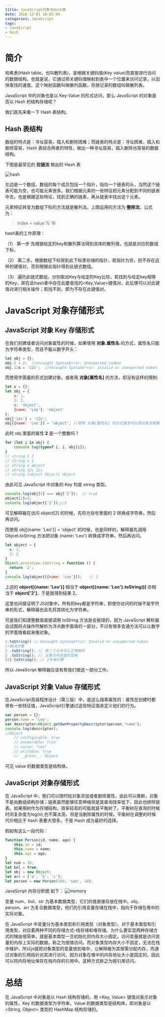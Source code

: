 ```yaml
---
title: JavaScript对象与Hash表
date: 2016-12-01 10:02:04
categories: JavaScript
tags:
- JavaScript
- Hash
---
```


# 简介

哈希表(Hash table，也叫散列表)，是根据关键码值(Key value)而直接进行访问的数据结构。也就是说，它通过把关键码值映射到表中一个位置来访问记录，以加快查找的速度。这个映射函数叫做散列函数，存放记录的数组叫做散列表。

JavaScript 中的对象也是以 Key-Value 的形式访问，那么 JavaScript 的对象是否以 Hash 的结构存储呢？

我们首先来看一下 Hash 表结构。
<!-- more -->

## Hash 表结构

数组的特点是：寻址容易，插入和删除困难；而链表的特点是：寻址困难，插入和删除容易，Hash 表综合两者的特性，做出一种寻址容易，插入删除也容易的数据结构。

下图是最常见的 **拉链法** 做出的 Hash 表

<img src="/assets/img/hash.jpg" alt="hash">

左边是一个数组，数组的每个成员包括一个指针，指向一个链表的头，当然这个链表可能为空，也可能元素很多。我们根据元素的一些特征把元素分配到不同的链表中去，也是根据这些特征，找到正确的链表，再从链表中找出这个元素。

元素特征转变为数组下标的方法就是散列法。上图运用的方法为 **整除法**，公式为：

> index = value % 16

hash表的工作原理：

 （1） 第一步 先根据给定的key和散列算法得到具体的散列值，也就是对应的数组下标。

 （2） 第二步，根据数组下标得到此下标里存储的指针，若指针为空，则不存在这样的键值对，否则根据此指针得到此链式数组。

 （3） 遍历此链式数组，分别取出Key与给定的Key比较，若找到与给定key相等的Key，即在此hash表中存在此要查找的<Key,Value>键值对，此后便可以对此键值对进行相关操作；若找不到，即为不存在此键值对。

# JavaScript 对象存储形式

## JavaScript 对象 Key 存储形式

在我们创建或者访问对象属性的时候，如果使用 **对象.属性名** 的方式，属性名只能为字符串类型，而且不能以数字开头：

```javascript
let obj = {};
obj.2 = 2;  //Uncaught SyntaxError: Unexpected number
obj.12s = '12s';  //Uncaught SyntaxError: Invalid or unexpected token
```
而使用字面量的形式创建对象，或者用 **对象[属性名]** 的方法，却没有这样的限制:

```javascript
let o = {};
let obj = {
    x: 1,
    2: 2,
    o: 'object',
    {name: 'Leo'}: 'object'
};
obj['12s'] = '12s';
obj[{name: 'Leo'}] = 'object'; //使用 对象[属性名] 的方式甚至可以把对象当做属性名传入
```
此时 obj 里面的属性 **2** 是一个整数吗？

```javascript
for (let i in obj) {
    console.log(typeof i, i, obj[i]);
}
// string 2 2
// string x 1
// string o object
// string 12s 12s
// string [object Object] object
```
由此可见 JavaScript 中对象的 Key 均是 string 类型。

```javascript
console.log(obj[2] === obj['2']);  // true
object[2]=3;
console.log(object['2']);//3
```
可见解释器在访问 object[2] 的时候，先将方括号里面的 2 转换成字符串，然后再访问。

而使用 obj[{name: 'Leo'}] = 'object' 的时候，也是同样的，解释器先调用 Objcet.toString 方法把对象 {name: 'Leo'} 转换成字符串，然后再访问。

```javascript
let object = {
  x: 1,
  2: 2
}
Object.prototype.toString = function () {
  return '2';
}
console.log(object[{name: 'Leo'}]);　　// 2
```
上述的 **object[{name: 'Leo'}]** 相当于 **object[{name: 'Leo'}.toString()]** 亦相当于 **object['2']**，于是就得到结果 2。

这里也间接证明了JS对象中，所有的key都是字符串，即使你访问的时候不是字符串的形式，解释器也会先将其转化为字符串。

可是我们知道整数值直接调用 toString 方法是会报错的，因为 JavaScript 解析器会试图将点操作符解析为浮点数字面值的一部分。不过有很多变通方法可以让数字的字面值看起来像对象。

```javascript
2.toString() // Uncaught SyntaxError: Invalid or unexpected token
//解决方案
2..toString(); // 第二个点号可以正常解析
2 .toString(); // 注意点号前面的空格
(2).toString(); // 2先被计算
```
所以 JavaScript 解释器应该有帮我们做这一部分工作。

## JavaScript 对象 Value 存储形式

在JavaScript高级程序设计（第三版）中，是这么描素属性的：属性在创建时都带有一些特征值，JavaScript引擎通过这些特征值来定义他们的行为。

```javascript
var person = {};
person.name = 'Leo';
var descriptor=Object.getOwnPropertyDescriptor(person,"name");
console.log(descriptor); 
//Object
	// configurable: true
	// enumerable: true
	// value: "Leo"
	// writable: true
	// __proto__: Object
```
可见 value 的数据类型是结构体。

## JavaScript 对象存储形式

在 JavaScript 中，我们可以随时给对象添加或者删除属性，由此可以推断，对象不是由数组结构存储；链表虽然能够任意伸缩但是其查询效率低下，因此也排除链表。如果用树作为存储结构，效率较高的可能就是平衡树了。平衡树在查询的时候时间复杂度为log(n),也不算太高，但是当删除属性的时候，平衡树在调整的时候代价相比于 hash 表要大很多。于是 Hash 成为最好的选择。

假如有这么一段代码：

```javascript
function Person(id, name, age) {
	this.id = id;
	this.name = name;
	this.age = age;
}
let num = 10;
let bol = true;
let obj = new Object;
let arr = ['a', 'b', 'c'];
let person = new Person(100, 'Leo', 18);
```

JavaScript 内存分析图	如下：
<img src="/assets/img/js_obj_mem.png" alt="memory">

变量 num、bol、str 为基本数据类型，它们的值直接存放在栈中。obj、person、arr 为复合数据类型，他们的引用变量存储在栈中，指向于存储在堆中的实际对象。

在 JavaScript 中变量分为基本类型和引用类型（对象类型）。对于基本类型和引用类型，对应着两种不同的存储方式–栈存储和堆存储。为什么要实现两种存储方式的理由很简单，就是基本类型一旦初始化则内存大小固定，访问变量就是访问变量的内存上实际的数据，称之为按值访问。而对象类型内存大小不固定，无法在栈中维护，所以js就把对象类型的变量放到堆中，让解释器为其按需分配内存，而通过对象的引用指针对其进行访问，因为对象在堆中的内存地址大小是固定的，因此可以将内存地址保存在栈内存的引用中。这种方式称之为按引用访问。

# 总结

在 JavaScript 中对象是以 Hash 结构存储的，用 <Key, Value> 键值对表示对象的属性，Key 的数据类型为字符串，Value 的数据类型是结构体，即对象是以 <String, Object> 类型的 HashMap 结构存储的。
